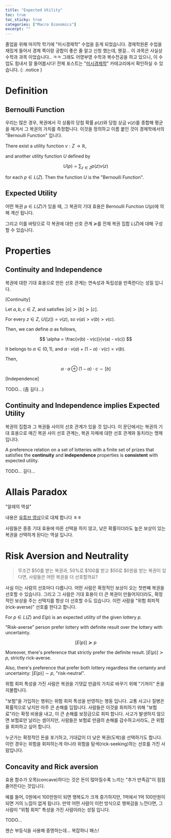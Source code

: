 ```yaml
---
title: "Expected Utility"
toc: true
toc_sticky: true
categories: ["Macro Economics"]
excerpt: ""
---
```


졸업을 위해 마지막 학기에 "미시경제학" 수업을 듣게 되었습니다.
경제학원론 수업을 재밌게 들어서 경제 쪽이랑 궁합이 좋은 줄 알고 신청 했는데, 웬걸... 이 과목은 사실상 수학과 과목 이었습니다.. ㅋㅋ
그래도 어영부영 수학과 복수전공을 하고 있으니, 이 수업도 힘내서 잘 들어봅시다!
전체 포스트는 "[미시경제학](/categories/micro-economics)" 카테고리에서 확인하실 수 있습니다.
{: .notice }

# Definition

## Bernoulli Function

우리는 많은 경우, 복권에서 각 상품의 당첨 확률 $p(z)$와 당첨 상금 $v(z)$를 종합해 평균을 매겨서 그 복권의 가치를 측정합니다. 이것을 정의하고 이름 붙인 것이 경제학에서의 "Bernoulli Function" 입니다.

<div class="definition" markdown="1">

There exist a utility function $v: Z \rightarrow \mathbb{R}$,

and another utility function $U$ defined by

$$
U(p) = \sum_{z \in Z} p(z) v(z)
$$

for each $p \in L(Z)$. Then the function $U$ is the "Bernoulli Function".

</div>

## Expected Utility

<div class="definition" markdown="1">

어떤 복권 $p \in L(Z)$가 있을 때, 그 복권의 기대 효용은 Bernoulli Function $U(p)$에 의해 계산 됩니다.

그리고 이를 바탕으로 각 복권에 대한 선호 관계 $\succcurlyeq$를 전체 복권 집합 $L(Z)$에 대해 구성할 수 있습니다.

</div>

# Properties

## Continuity and Independence

복권에 대한 기대 효용으로 만든 선호 관계는 연속성과 독립성을 만족한다는 성질 입니다.

<div class="proof" markdown="1">

[Continuity]

Let $a, b, c \in Z$, and satisfies $[a] \succ [b] \succ [c]$.

For every $z \in Z$, $U([z]) = v(z)$, so $v(a) > v(b) > v(c)$.

Then, we can define $\alpha$ as follows,

$$
\alpha = \frac{v(b) - v(c)}{v(a) - v(c)}
$$

It belongs to $\alpha \in (0, 1)$, and $\alpha \cdot v(a) + (1 - \alpha) \cdot v(c) = v(b)$.

Then,

$$
\alpha \cdot a \oplus (1 - \alpha) \cdot c \sim [b]
$$

</div>

<div class="proof" markdown="1">

[Independence]

TODO... (좀 길다...)

</div>

## Continuity and Independence implies Expected Utility

복권의 집합과 그 복권들 사이의 선호 관계가 있을 것 입니다.
이 문단에서는 복권의 기대 효용으로 매긴 복권 사이 선호 관계는, 복권 자체에 대한 선호 관계와 동치라는 명제 입니다.

<div class="theorem" markdown="1">

A preference relation on a set of lotteries with a finite set of prizes that satisfies the **continuity** and **independence** properties is **consistent** with expected utility.

</div>

<div class="proof" markdown="1">

TODO... 길다...

</div>

# Allais Paradox

"알레의 역설"

내용은 [유튜브 영상](https://youtu.be/nvQF5dWu8-Q?si=c2FEOH60Av1mTU9P)으로 대체 합니다 ㅎㅎ

사람들은 종종 기대 효용에 따른 선택을 하지 않고, 낮은 확률이더라도 높은 보상이 있는 복권을 선택하게 된다는 역설 입니다.


# Risk Aversion and Neutrality

> 무조건 $50를 받는 복권과, 50%로 $100를 받고 $50로 $0원을 받는 복권이 있다면, 사람들은 어떤 복권을 더 선호할까요?

사실 이는 사람의 선호마다 다릅니다. 어떤 사람은 확정적인 보상이 오는 첫번째 복권을 선호할 수 있습니다. 그리고 그 사람은 기대 효용이 더 큰 복권이 만들어지더라도, 확정적인 보상을 주는 선택지를 항상 더 선호할 수도 있습니다. 이런 사람을 "위험 회피적(rick-averse)" 선호를 한다고 합니다.

<div class="definition" markdown="1">

For $p \in L(Z)$ and $E(p)$ is an expected utility of the given lottery $p$.

"Risk-averse" person prefer lottery with definite result over the lottery with uncertainty.

$$
[E(p)] \succcurlyeq p
$$

Moreover, there's preference that strictly prefer the definite result. $[E(p)] \succ p$, strictly rick-averse.

Also, there's preference that prefer both lottery regardless the certainty and uncertainty: $[E(p)] \sim p$, "risk-neutral".

</div>

위험 회피 특성을 가진 사람은 복권을 기댓값 만큼의 가치로 바꾸기 위해 "기꺼이" 돈을 지불합니다.

"보험"을 가입하는 행위는 위험 회피 특성을 반영하는 행동 입니다. 교통 사고나 질병은 확률적으로 낮지만 아주 큰 손해를 입힙니다. 사람들은 이것을 회피하기 위해 "보험료"라는 확정 비용을 내고, 이 큰 손해를 보장금으로 회피 합니다. 사고가 발생하지 않으면 보험료만 날리는 셈이지만, 사람들은 보험료 만큼의 손해를 감수하고서라도, 큰 위험을 회피하고 싶어 합니다.

누군가는 확정적인 돈을 포기하고, 기대값이 더 낮은 복권(도박)을 선택하기도 합니다. 이런 경우는 위험을 회피하는게 아니라 위험을 탐색(rick-seeking)하는 선호를 가진 사람입니다.

## Concavity and Rick aversion

효용 함수가 오목(concave)하다는 것은 돈이 많아질수록 느끼는 "추가 만족감"이 점점 줄어든다는 것입니다.

예를 들어, 0원에서 100만원이 되면 행복도가 크게 증가하지만, 1억에서 1억 100만원이 되면 거의 느낌이 없게 됩니다. 만약 어떤 사람이 이런 방식으로 행복감을 느낀다면, 그 사람이 "위험 회피" 특성을 가진 사람이라는 성질 입니다.

<div class="proof" markdown="1">


TODO...

젠슨 부등식을 사용해 증명하는데... 복잡하니 패스!

</div>

